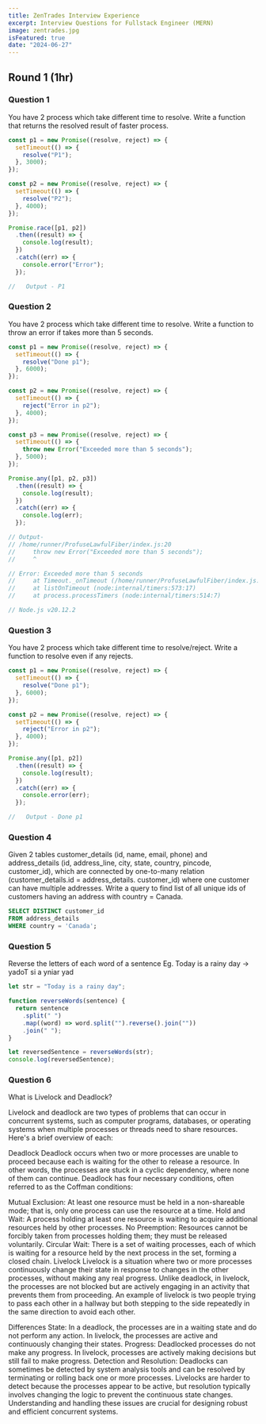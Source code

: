 ```yaml
---
title: ZenTrades Interview Experience
excerpt: Interview Questions for Fullstack Engineer (MERN)
image: zentrades.jpg
isFeatured: true
date: "2024-06-27"
---
```


## Round 1 (1hr)

### Question 1

You have 2 process which take different time to resolve. Write a function that returns the resolved result of faster process.

```js
const p1 = new Promise((resolve, reject) => {
  setTimeout(() => {
    resolve("P1");
  }, 3000);
});

const p2 = new Promise((resolve, reject) => {
  setTimeout(() => {
    resolve("P2");
  }, 4000);
});

Promise.race([p1, p2])
  .then((result) => {
    console.log(result);
  })
  .catch((err) => {
    console.error("Error");
  });

//   Output - P1
```

### Question 2

You have 2 process which take different time to resolve. Write a function to throw an error if takes more than 5 seconds.

```js
const p1 = new Promise((resolve, reject) => {
  setTimeout(() => {
    resolve("Done p1");
  }, 6000);
});

const p2 = new Promise((resolve, reject) => {
  setTimeout(() => {
    reject("Error in p2");
  }, 4000);
});

const p3 = new Promise((resolve, reject) => {
  setTimeout(() => {
    throw new Error("Exceeded more than 5 seconds");
  }, 5000);
});

Promise.any([p1, p2, p3])
  .then((result) => {
    console.log(result);
  })
  .catch((err) => {
    console.log(err);
  });

// Output-
// /home/runner/ProfuseLawfulFiber/index.js:20
//     throw new Error("Exceeded more than 5 seconds");
//     ^

// Error: Exceeded more than 5 seconds
//     at Timeout._onTimeout (/home/runner/ProfuseLawfulFiber/index.js:20:11)
//     at listOnTimeout (node:internal/timers:573:17)
//     at process.processTimers (node:internal/timers:514:7)

// Node.js v20.12.2
```

### Question 3

You have 2 process which take different time to resolve/reject. Write a function to resolve even if any rejects.

```js
const p1 = new Promise((resolve, reject) => {
  setTimeout(() => {
    resolve("Done p1");
  }, 6000);
});

const p2 = new Promise((resolve, reject) => {
  setTimeout(() => {
    reject("Error in p2");
  }, 4000);
});

Promise.any([p1, p2])
  .then((result) => {
    console.log(result);
  })
  .catch((err) => {
    console.error(err);
  });

//   Output - Done p1
```

### Question 4

Given 2 tables customer_details (id, name, email, phone) and address_details (id, address_line, city, state, country, pincode, customer_id), which are connected by one-to-many relation (customer_details.id = address_details. customer_id) where one customer can have multiple addresses. Write a query to find list of all unique ids of customers having an address with country = Canada.

```sql
SELECT DISTINCT customer_id
FROM address_details
WHERE country = 'Canada';
```

### Question 5

Reverse the letters of each word of a sentence
Eg. Today is a rainy day -> yadoT si a yniar yad

```js
let str = "Today is a rainy day";

function reverseWords(sentence) {
  return sentence
    .split(" ")
    .map((word) => word.split("").reverse().join(""))
    .join(" ");
}

let reversedSentence = reverseWords(str);
console.log(reversedSentence);
```

### Question 6

What is Livelock and Deadlock?

Livelock and deadlock are two types of problems that can occur in concurrent systems, such as computer programs, databases, or operating systems when multiple processes or threads need to share resources. Here's a brief overview of each:

Deadlock
Deadlock occurs when two or more processes are unable to proceed because each is waiting for the other to release a resource. In other words, the processes are stuck in a cyclic dependency, where none of them can continue. Deadlock has four necessary conditions, often referred to as the Coffman conditions:

Mutual Exclusion: At least one resource must be held in a non-shareable mode; that is, only one process can use the resource at a time.
Hold and Wait: A process holding at least one resource is waiting to acquire additional resources held by other processes.
No Preemption: Resources cannot be forcibly taken from processes holding them; they must be released voluntarily.
Circular Wait: There is a set of waiting processes, each of which is waiting for a resource held by the next process in the set, forming a closed chain.
Livelock
Livelock is a situation where two or more processes continuously change their state in response to changes in the other processes, without making any real progress. Unlike deadlock, in livelock, the processes are not blocked but are actively engaging in an activity that prevents them from proceeding. An example of livelock is two people trying to pass each other in a hallway but both stepping to the side repeatedly in the same direction to avoid each other.

Differences
State: In a deadlock, the processes are in a waiting state and do not perform any action. In livelock, the processes are active and continuously changing their states.
Progress: Deadlocked processes do not make any progress. In livelock, processes are actively making decisions but still fail to make progress.
Detection and Resolution: Deadlocks can sometimes be detected by system analysis tools and can be resolved by terminating or rolling back one or more processes. Livelocks are harder to detect because the processes appear to be active, but resolution typically involves changing the logic to prevent the continuous state changes.
Understanding and handling these issues are crucial for designing robust and efficient concurrent systems.
